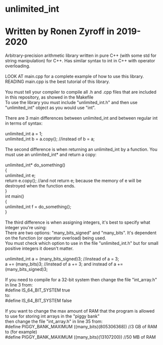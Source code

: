 # unlimited_int
# Written by Ronen Zyroff in 2019-2020
Arbitrary-precision arithmetic library written in pure C++ (with some std for string manipulation) for C++. Has similar syntax to int in C++ with operator overloading.\
\
LOOK AT main.cpp for a complete example of how to use this library. READING main.cpp is the best tutorial of this library.\
\
You must tell your compiler to compile all .h and .cpp files that are included in this repository, as showed in the Makefile\
To use the library you must include "unlimited_int.h" and then use "unlimited_int" object as you would use "int".\
\
There are 3 main differences between unlimited_int and between regular int in terms of syntax:\
\
unlimited_int a = 1;\
unlimited_int b = a.copy(); //instead of b = a;\
\
The second difference is when returning an unlimited_int by a function. You must use an unlimited_int* and return a copy:\
\
unlimited_int* do_something()\
{\
  unlimited_int e;\
  return e.copy(); //and not return e; because the memory of e will be destroyed when the function ends.\
}\
int main()\
{\
  unlimited_int f = do_something();\
}\
\
The third difference is when assigning integers, it's best to specify what integer you're using:\
There are two options: "many_bits_signed" and "many_bits". It's dependent on the function (or operator overload) being used.\
You must check which option to use in the file "unlimited_int.h" but for small positive integers it doesn't matter.\
\
unlimited_int a = (many_bits_signed)3; //instead of a = 3;\
a += (many_bits)3; //instead of a += 3; and instead of a += (many_bits_signed)3;\
\
If you need to compile for a 32-bit system then change the file "int_array.h" in line 3 from:\
#define IS_64_BIT_SYSTEM true\
to:\
#define IS_64_BIT_SYSTEM false\
\
If you want to change the max amount of RAM that the program is allowed to use for storing int arrays in the "piggy bank"\
then change the file "int_array.h" in line 35 from:\
#define PIGGY_BANK_MAXIMUM ((many_bits)(805306368)) //3 GB of RAM\
to (for example)\
#define PIGGY_BANK_MAXIMUM ((many_bits)(13107200)) //50 MB of RAM
